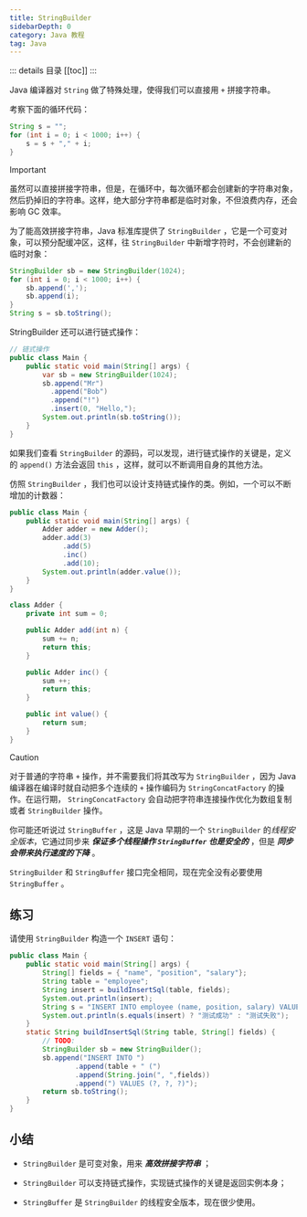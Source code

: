 ```yaml
---
title: StringBuilder
sidebarDepth: 0
category: Java 教程
tag: Java
---
```


::: details 目录
[[toc]]
:::


Java 编译器对 `String` 做了特殊处理，使得我们可以直接用 `+` 拼接字符串。

考察下面的循环代码：

```java
String s = "";
for (int i = 0; i < 1000; i++) {
    s = s + "," + i;
}
```

> [!important]
> 虽然可以直接拼接字符串，但是，在循环中，每次循环都会创建新的字符串对象，然后扔掉旧的字符串。这样，绝大部分字符串都是临时对象，不但浪费内存，还会影响 GC 效率。


为了能高效拼接字符串，Java 标准库提供了 `StringBuilder` ，它是一个可变对象，可以预分配缓冲区，这样，往 `StringBuilder` 中新增字符时，不会创建新的临时对象：

```java
StringBuilder sb = new StringBuilder(1024);
for (int i = 0; i < 1000; i++) {
    sb.append(',');
    sb.append(i);
}
String s = sb.toString();
```

StringBuilder 还可以进行链式操作：

```java
// 链式操作
public class Main {
    public static void main(String[] args) {
        var sb = new StringBuilder(1024);
        sb.append("Mr")
          .append("Bob")
          .append("!")
          .insert(0, "Hello,");
        System.out.println(sb.toString());
    }
}
```

如果我们查看 `StringBuilder` 的源码，可以发现，进行链式操作的关键是，定义的 `append()` 方法会返回 `this` ，这样，就可以不断调用自身的其他方法。

仿照 `StringBuilder` ，我们也可以设计支持链式操作的类。例如，一个可以不断增加的计数器：

```java
public class Main {
    public static void main(String[] args) {
        Adder adder = new Adder();
        adder.add(3)
             .add(5)
             .inc()
             .add(10);
        System.out.println(adder.value());
    }
}

class Adder {
    private int sum = 0;

    public Adder add(int n) {
        sum += n;
        return this;
    }

    public Adder inc() {
        sum ++;
        return this;
    }

    public int value() {
        return sum;
    }
}
```

> [!caution]
> 对于普通的字符串 `+` 操作，并不需要我们将其改写为 `StringBuilder` ，因为 Java 编译器在编译时就自动把多个连续的 `+` 操作编码为 `StringConcatFactory` 的操作。在运行期， `StringConcatFactory` 会自动把字符串连接操作优化为数组复制或者 `StringBuilder` 操作。

你可能还听说过 `StringBuffer` ，这是 Java 早期的一个 `StringBuilder` 的*线程安全版本*，它通过同步来 ***保证多个线程操作 `StringBuffer` 也是安全的*** ，但是 ***同步会带来执行速度的下降*** 。

`StringBuilder` 和 `StringBuffer` 接口完全相同，现在完全没有必要使用 `StringBuffer` 。


## 练习

请使用 `StringBuilder` 构造一个 `INSERT` 语句：

```java
public class Main {
    public static void main(String[] args) {
        String[] fields = { "name", "position", "salary"};
        String table = "employee";
        String insert = buildInsertSql(table, fields);
        System.out.println(insert);
        String s = "INSERT INTO employee (name, position, salary) VALUES (?, ?, ?)";
        System.out.println(s.equals(insert) ? "测试成功" : "测试失败");
    }
    static String buildInsertSql(String table, String[] fields) {
        // TODO:
        StringBuilder sb = new StringBuilder();
        sb.append("INSERT INTO ")
                .append(table + " (")
                .append(String.join(", ",fields))
                .append(") VALUES (?, ?, ?)");
        return sb.toString();
    }
}
```


## 小结

- `StringBuilder` 是可变对象，用来 ***高效拼接字符串*** ；
- `StringBuilder` 可以支持链式操作，实现链式操作的关键是返回实例本身；

- `StringBuffer` 是 `StringBuilder` 的线程安全版本，现在很少使用。

